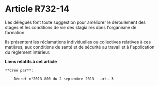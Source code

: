 # Article R732-14

Les délégués font toute suggestion pour améliorer le déroulement des stages et les conditions de vie des stagiaires dans
l'organisme de formation.

Ils présentent les réclamations individuelles ou collectives relatives à ces matières, aux conditions de santé et de sécurité
au travail et à l'application du règlement intérieur.

**Liens relatifs à cet article**

	**Créé par**:

	  - Décret n°2013-800 du 2 septembre 2013 - art. 3
